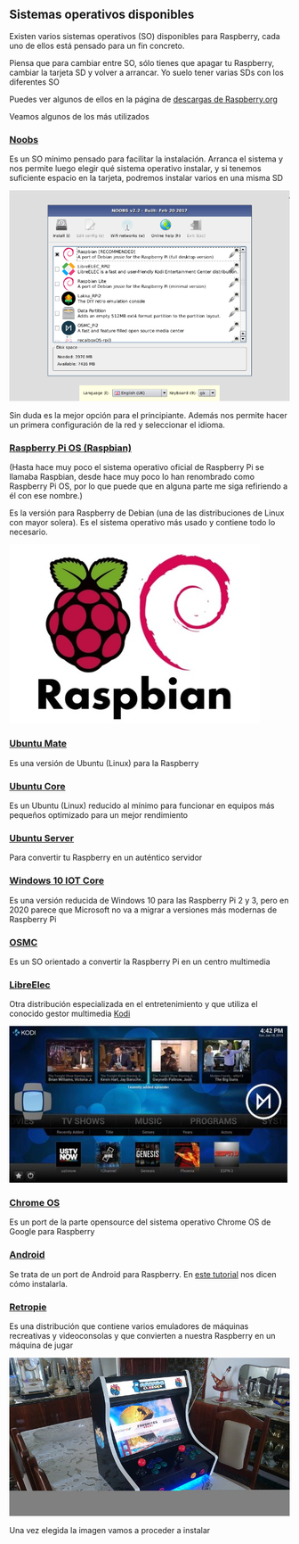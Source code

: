 ## Sistemas operativos disponibles

Existen varios sistemas operativos (SO) disponibles para Raspberry, cada uno de ellos está pensado para un fin concreto.

Piensa que para cambiar entre SO, sólo tienes que apagar tu Raspberry, cambiar la tarjeta SD y volver a arrancar. Yo suelo tener varias SDs con los diferentes SO

Puedes ver algunos de ellos en la página de [descargas de Raspberry.org](https://www.raspberrypi.org/downloads/)

Veamos algunos de los más utilizados

### [Noobs](https://www.raspberrypi.org/downloads/noobs/)

Es un SO mínimo pensado para facilitar la instalación. Arranca el sistema y nos permite luego elegir qué sistema operativo instalar, y si tenemos suficiente espacio en la tarjeta, podremos instalar varios en una misma SD

![noobs](./images/noobs.png)

Sin duda es la mejor opción para el principiante. Además nos permite hacer un primera configuración de la red y seleccionar el idioma.

### [Raspberry Pi OS (Raspbian)](https://www.raspberrypi.org/downloads/raspbian/)

(Hasta hace muy poco el sistema operativo oficial de Raspberry Pi se llamaba Raspbian, desde hace muy poco lo han renombrado como Raspberry Pi OS, por lo que puede que en alguna parte me siga refiriendo a él con ese nombre.)

Es la versión para Raspberry de Debian (una de las distribuciones de Linux con mayor solera). Es el sistema operativo más usado y contiene todo lo necesario.

![Raspbian](./images/Raspbian.jpg)

### [Ubuntu Mate](https://ubuntu-mate.org/raspberry-pi/)

Es una versión de Ubuntu (Linux) para la Raspberry

### [Ubuntu Core](https://ubuntu.com/download/raspberry-pi-2-3-core)

Es un Ubuntu (Linux) reducido al mínimo para funcionar en equipos más pequeños optimizado para un mejor rendimiento

### [Ubuntu Server](https://ubuntu.com/download/raspberry-pi)

Para convertir tu Raspberry en un auténtico servidor

### [Windows 10 IOT Core](https://docs.microsoft.com/en-us/windows/iot-core/downloads)

Es una versión reducida de Windows 10 para las Raspberry Pi 2 y 3, pero en 2020 parece que Microsoft no va a migrar a versiones más modernas de Raspberry Pi

### [OSMC](https://osmc.tv/download/)

Es un SO orientado a convertir la Raspberry Pi en un centro multimedia

### [LibreElec](http://libreelec.tv/)

Otra distribución especializada en el entretenimiento y que utiliza el conocido gestor multimedia [Kodi](https://kodi.tv/)

![OpenElec](./images/openelec-vs-osmc-ft-500x281.jpg)

### [Chrome OS](https://fydeos.com/download/)

Es un port de la parte opensource del sistema operativo Chrome OS de Google para Raspberry

### [Android](https://emteria.com/)

Se trata de un port de Android para Raspberry. En [este tutorial](https://www.raspberrypi.org/magpi/android-raspberry-pi/) nos dicen cómo instalarla.

### [Retropie](https://retropie.org.uk/)

Es una distribución que contiene varios emuladores de máquinas recreativas y videoconsolas y que convierten a nuestra Raspberry en un máquina de jugar 

![Máquina de juegos con RAspberry Pi](./images/800px-Arcade_bartop.jpg)

Una vez elegida la imagen vamos a proceder a instalar
